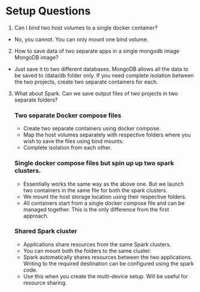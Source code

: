 # Setup Questions

1. Can I bind two host volumes to a single docker container?
- No, you cannot. You can only mount one bind volume.
2. How to save data of two separate apps in a single mongodb image MongoDB image?
- Just save it to two different databases. MongoDB allows all the data to be saved to /data/db folder only. If you need complete isolation between the two projects, create two separate containers for each.
3. What about Spark. Can we save output files of two projects in two separate folders?
    ### Two separate Docker compose files
    - Create two separate containers using docker compose.
    - Map the host volumes separately with respective folders where you wish to save the files using bind mounts.
    - Complete isolation from each other.
    ### Single docker compose files but spin up up two spark clusters.
    - Essentially works the same way as the above one. But we launch two containers in the same file for both the spark clusters.
    - We mount the host storage location using their respective folders.
    - All containers start from a single docker compose file and can be managed together. This is the only difference from the first approach.
    ### Shared Spark cluster
    - Applications share resources from the same Spark clusters.
    - You can mount both the folders to the same cluster.
    - Spark automatically shares resources between the two applications. Writing to the required destination can be configured using the spark code.
    - Use this when you create the multi-device setup. Will be useful for resource sharing.